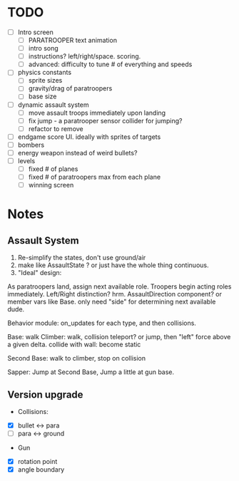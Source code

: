 # TODO

- [ ] Intro screen
  - [ ] PARATROOPER text animation
  - [ ] intro song
  - [ ] instructions? left/right/space. scoring.
  - [ ] advanced: difficulty to tune # of everything and speeds
- [ ] physics constants
  - [ ] sprite sizes
  - [ ] gravity/drag of paratroopers
  - [ ] base size
- [ ] dynamic assault system
  - [ ] move assault troops immediately upon landing
  - [ ] fix jump - a paratrooper sensor collider for jumping?
  - [ ] refactor to remove 
- [ ] endgame score UI. ideally with sprites of targets
- [ ] bombers
- [ ] energy weapon instead of weird bullets?
- [ ] levels
  - [ ] fixed # of planes
  - [ ] fixed # of paratroopers max from each plane
  - [ ] winning screen

# Notes
## Assault System

1. Re-simplify the states, don't use ground/air
2. make like AssaultState ? or just have the whole thing continuous.
3. "Ideal" design:

As paratroopers land, assign next available role.
Troopers begin acting roles immediately. 
Left/Right distinction? hrm. 
AssaultDirection component? or member vars like Base.
only need "side" for determining next available dude.

Behavior module: on_updates for each type, and then collisions.

Base: walk
Climber: walk, collision teleport? or jump, then "left" force above a given delta.
collide with wall: become static

Second Base: walk to climber, stop on collision

Sapper: Jump at Second Base, Jump a little at gun base.

## Version upgrade

* Collisions:
 - [X] bullet <-> para
 - [ ] para <-> ground
* Gun
 - [X] rotation point
 - [X] angle boundary